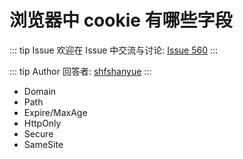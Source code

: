 # 浏览器中 cookie 有哪些字段



::: tip Issue 
 欢迎在 Issue 中交流与讨论: [Issue 560](https://github.com/shfshanyue/Daily-Question/issues/560) 
:::

::: tip Author 
回答者: [shfshanyue](https://github.com/shfshanyue) 
:::

+ Domain
+ Path
+ Expire/MaxAge
+ HttpOnly
+ Secure
+ SameSite